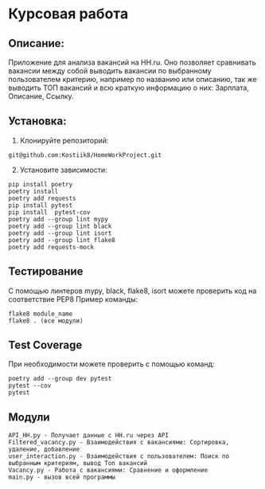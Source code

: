 # Курсовая работа
## Описание:
Приложение для анализа вакансий на HH.ru. Оно позволяет сравнивать вакансии между собой
выводить вакансии по выбранному пользователем критерию, например по названию или описанию,
так же выводить ТОП вакансий и всю краткую информацию о них: Зарплата, Описание, Ссылку.
## Установка:
1. Клонируйте репозиторий:
```
git@github.com:Kostiik8/HomeWorkProject.git
```
2. Установите зависимости:
```
pip install poetry
poetry install
poetry add requests
pip install pytest
pip install  pytest-cov
poetry add --group lint mypy
poetry add --group lint black
poetry add --group lint isort
poetry add --group lint flake8 
poetry add requests-mock

```
## Тестирование
С помощью линтеров mypy, black, flake8, isort можете проверить код на соответствие PEP8
Пример команды:
```
flake8 module_name
flake8 . (все модули)
```

## Test Coverage
При необходимости можете проверить с помощью команд:
```
poetry add --group dev pytest
pytest --cov 
pytest  
```

## Модули
```
API_HH.py - Получает данные с HH.ru через API 
Filtered_vacancy.py - Взаимодействия с вакансиями: Сортировка, удаление, добавление
user_interaction.py - Взаимодействия с пользователем: Поиск по выбранным критериям, вывод Топ вакансий
Vacancy.py - Работа с вакансиями: Сравнение и оформление
main.py - вызов всей программы 
```